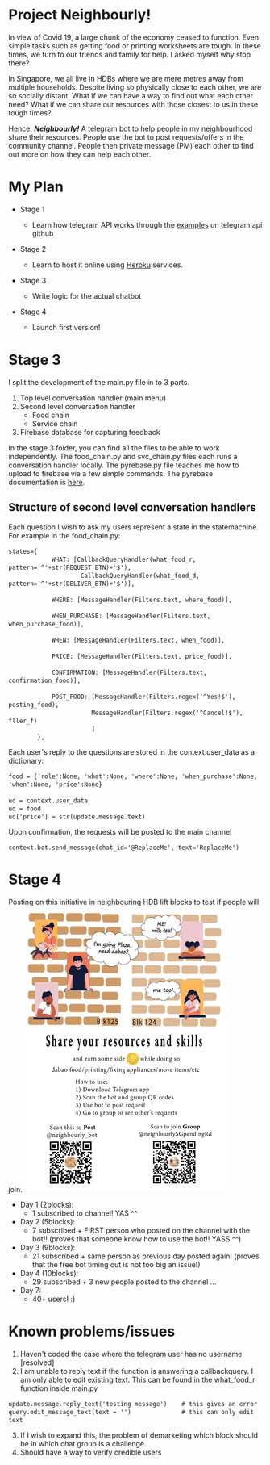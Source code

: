# Project Neighbourly!
In view of Covid 19, a large chunk of the economy ceased to function. Even simple tasks such as getting food or printing worksheets are tough. In these times, we turn to our friends and family for help. I asked myself why stop there? 

In Singapore, we all live in HDBs where we are mere metres away from multiple households. Despite living so physically close to each other, we are so socially distant. What if we can have a way to find out what each other need? What if we can share our resources with those closest to us in these tough times?

Hence, ***Neighbourly!*** A telegram bot to help people in my neighbourhood share their resources. People use the bot to post requests/offers in the community channel. People then private message (PM) each other to find out more on how they can help each other.


# My Plan
- Stage 1
    - Learn how telegram API works through the [examples](https://github.com/python-telegram-bot/python-telegram-bot/tree/master/examples) on telegram api github

- Stage 2
    - Learn to host it online using [Heroku](https://towardsdatascience.com/how-to-deploy-a-telegram-bot-using-heroku-for-free-9436f89575d2) services.

- Stage 3
    - Write logic for the actual chatbot
    
- Stage 4
    - Launch first version!

# Stage 3
I split the development of the main.py file in to 3 parts.

1. Top level conversation handler (main menu)
2. Second level conversation handler
    - Food chain
    - Service chain
3. Firebase database for capturing feedback

In the stage 3 folder, you can find all the files to be able to work independently. The food_chain.py and svc_chain.py files each runs a conversation handler locally. The pyrebase.py file teaches me how to upload to firebase via a few simple commands. The pyrebase documentation is [here](https://github.com/thisbejim/Pyrebase).

## Structure of second level conversation handlers
Each question I wish to ask my users represent a state in the statemachine. For example in the food_chain.py:
```
states={
            WHAT: [CallbackQueryHandler(what_food_r, pattern='^'+str(REQUEST_BTN)+'$'),
                    CallbackQueryHandler(what_food_d, pattern='^'+str(DELIVER_BTN)+'$')],
            
            WHERE: [MessageHandler(Filters.text, where_food)],
            
            WHEN_PURCHASE: [MessageHandler(Filters.text, when_purchase_food)],
            
            WHEN: [MessageHandler(Filters.text, when_food)],
            
            PRICE: [MessageHandler(Filters.text, price_food)],
            
            CONFIRMATION: [MessageHandler(Filters.text, confirmation_food)],
            
            POST_FOOD: [MessageHandler(Filters.regex('^Yes!$'), posting_food),
                       MessageHandler(Filters.regex('^Cancel!$'), fller_f)
                       ]
        },
```
Each user's reply to the questions are stored in the context.user_data as a dictionary:
```
food = {'role':None, 'what':None, 'where':None, 'when_purchase':None, 'when':None, 'price':None}

ud = context.user_data
ud = food
ud['price'] = str(update.message.text)
```
Upon confirmation, the requests will be posted to the main channel
```
context.bot.send_message(chat_id='@ReplaceMe', text='ReplaceMe')
```

# Stage 4
Posting on this initiative in neighbouring HDB lift blocks to test if people will join.
<img src="neighbourly%20updated.jpg" width="400">
- Day 1 (2blocks): 
    - 1 subscribed to channel! YAS ^^
- Day 2 (5blocks):
    - 7 subscribed + FIRST person who posted on the channel with the bot!! (proves that someone know how to use the bot!! YASS ^^)
- Day 3 (9blocks):
    - 21 subscribed + same person as previous day posted again! (proves that the free bot timing out is not too big an issue!)
- Day 4 (10blocks):
    - 29 subscribed + 3 new people posted to the channel
...
- Day 7:
    - 40+ users! :)


# Known problems/issues
1. Haven't coded the case where the telegram user has no username [resolved]
2. I am unable to reply text if the function is answering a callbackquery. I am only able to edit existing text. This can be found in the what_food_r function inside main.py
```
update.message.reply_text('testing message')    # this gives an error
query.edit_message_text(text = '')              # this can only edit text
```
3. If I wish to expand this, the problem of demarketing which block should be in which chat group is a challenge.
4. Should have a way to verify credible users
